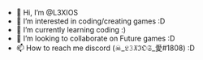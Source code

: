 - 👋 Hi, I’m @L3XIOS
- 👀 I’m interested in coding/creating games :D
- 🌱 I’m currently learning coding :)
- 💞️ I’m looking to collaborate on Future games :D
- 📫 How to reach me discord (☠_𝔏𝟹𝔛ℑ𝔒𝔖_愛#1808) :D

<!---
L3XIOS/L3XIOS is a ✨ special ✨ repository because its `README.md` (this file) appears on your GitHub profile.
You can click the Preview link to take a look at your changes.
--->
